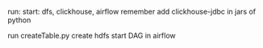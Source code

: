 run:
start: dfs, clickhouse, airflow
remember add clickhouse-jdbc in jars of python

run createTable.py
create hdfs
start DAG in airflow